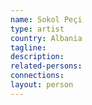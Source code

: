 ```yaml
---
name: Sokol Peçi
type: artist
country: Albania
tagline:
description:
related-persons:
connections:
layout: person
---
```

